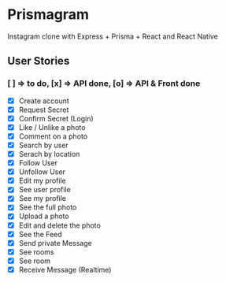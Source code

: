 # Prismagram

Instagram clone with Express + Prisma + React and React Native

## User Stories

### [ ] => to do, [x] => API done, [o] => API & Front done

- [x] Create account
- [x] Request Secret
- [x] Confirm Secret (Login)
- [x] Like / Unlike a photo
- [x] Comment on a photo
- [x] Search by user
- [x] Serach by location
- [x] Follow User
- [x] Unfollow User
- [x] Edit my profile
- [x] See user profile
- [x] See my profile
- [x] See the full photo
- [x] Upload a photo
- [x] Edit and delete the photo
- [x] See the Feed
- [x] Send private Message
- [x] See rooms
- [x] See room
- [x] Receive Message (Realtime)
